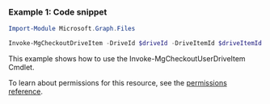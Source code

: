 ### Example 1: Code snippet

```powershellImport-Module Microsoft.Graph.Files

Invoke-MgCheckoutDriveItem -DriveId $driveId -DriveItemId $driveItemId
```
This example shows how to use the Invoke-MgCheckoutUserDriveItem Cmdlet.
To learn about permissions for this resource, see the [permissions reference](/graph/permissions-reference).

